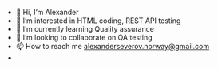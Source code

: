 - 👋 Hi, I’m Alexander
- 👀 I’m interested in HTML coding, REST API testing 
- 🌱 I’m currently learning Quality assurance 
- 💞️ I’m looking to collaborate on QA testing
- 📫 How to reach me alexanderseverov.norway@gmail.com
- 

<!---
AlexanderSeverovNorway/AlexanderSeverovNorway is a ✨ special ✨ repository because its `README.md` (this file) appears on your GitHub profile.
You can click the Preview link to take a look at your changes.
--->
